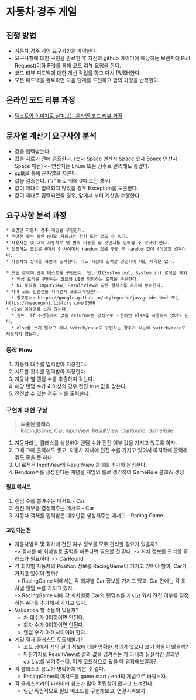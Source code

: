 # 자동차 경주 게임
## 진행 방법
* 자동차 경주 게임 요구사항을 파악한다.
* 요구사항에 대한 구현을 완료한 후 자신의 github 아이디에 해당하는 브랜치에 Pull Request(이하 PR)를 통해 코드 리뷰 요청을 한다.
* 코드 리뷰 피드백에 대한 개선 작업을 하고 다시 PUSH한다.
* 모든 피드백을 완료하면 다음 단계를 도전하고 앞의 과정을 반복한다.

## 온라인 코드 리뷰 과정
* [텍스트와 이미지로 살펴보는 온라인 코드 리뷰 과정](https://github.com/next-step/nextstep-docs/tree/master/codereview)

## 문자열 계산기 요구사항 분석
 * 값을 입력받는다.  
 * 값을 자르기 전에 검증한다. (숫자 Space 연산자 Space 숫자 Space 연산자 Space 패턴) <- 연산자는 Enum 또는 상수로 관리해도 좋겠다.
 * split을 통해 문자열을 자른다.  
 * 값을 검증한다. ("/" 바로 뒤에 0이 오는 경우)  
 * 값이 제대로 입력되지 않았을 경우 Exception을 도출한다.  
 * 값이 제대로 입력되었을 경우, 앞에서 부터 계산을 수행한다.  
    
## 요구사항 분석 과정

```
* 초간단 자동차 경주 게임을 구현한다.  
* 주어진 횟수 동안 n대의 자동차는 전진 또는 멈출 수 있다.  
* 사용자는 몇 대의 자동차로 몇 번의 이동을 할 것인지를 입력할 수 있어야 한다.  
* 전진하는 조건은 0에서 9 사이에서 random 값을 구한 후 random 값이 4이상일 경우이다.  
* 자동차의 상태를 화면에 출력한다. 어느 시점에 출력할 것인지에 대한 제약은 없다.  
```

```
* 모든 로직에 단위 테스트를 구현한다. 단, UI(System.out, System.in) 로직은 제외  
  * 핵심 로직을 구현하는 코드와 UI를 담당하는 로직을 구분한다.  
  * UI 로직을 InputView, ResultView와 같은 클래스를 추가해 분리한다.  
* 자바 코드 컨벤션을 지키면서 프로그래밍한다.  
  * 참고문서: https://google.github.io/styleguide/javaguide.html 또는 https://myeonguni.tistory.com/1596
* else 예약어를 쓰지 않는다.
  * 힌트: if 조건절에서 값을 return하는 방식으로 구현하면 else를 사용하지 않아도 된다.
  * else를 쓰지 말라고 하니 switch/case로 구현하는 경우가 있는데 switch/case도 허용하지 않는다.
```
### 동작 Flow

1. 자동차 대수를 입력받아 저장한다.  
2. 시도할 횟수를 입력받아 저장한다.  
3. 자동차 별 랜덤 수를 추출하여 갖는다.  
4. 해당 랜덤 수가 4 이상의 경우 전진 true 값을 갖는다.  
5. 전진할 수 있는 경우 '-'를 출력한다. 

### 구현에 대한 구상  

> **도출된 클래스**  
> RacingGame, Car, InputView, ResultView, CarRound, GameRule

1. 자동차라는 클래스를 생성하여 랜덤 수와 전진 여부 값을 가지고 있도록 하자.  
2. 그때 그때 출력해도 좋고, 자동차 자체에 전진 수를 가지고 있어서 마지막에 출력해줘도 좋을 듯 하다.  
3. UI 로직은 InputView와 ResultView 클래를 추가해 분리한다.  
4. Rendom수를 생성한다는 개념을 게임의 룰로 생각하여 GameRule 클래스 생성

#### 필요 메서드  

1. 랜덤 수를 뽑아주는 메서드 - Car
2. 전진 여부를 결정해주는 메서드  - Car
3. 자동차 객체를 입력받은 대수만큼 생성해주는 메서드 - Racing Game  

#### 고민되는 점  

- 자동차별로 몇 회차에 전진 여부 정보를 모두 관리할 필요가 있을까?  
-> 결과를 매 회차별로 출력을 해준다면 필요할 것 같다. -> 회차 정보를 관리할 클래스가 필요하다. -> CarRound
- 각 회차별 자동차의 Position 정보를 RacingGame이 가지고 있어야 할까, Car가 가지고 있어야 할까?  
-> RacingGame 내에서는 각 회차별 Car 정보를 가지고 있고, Car 안에는 각 회차별 랜덤 수를 가지고 있자.  
-> RacingGame 내에 각 회차별로 Car의 랜덤수를 가지고 와서 전진 여부를 결정하는 API를 추가해서 가지고 있자.  
- Validation 할 것들이 있을까? 
    - 차 대수가 0이하이면 안된다.  
    - 회차 수가 0이하이면 안된다.  
    - 랜덤 수가 0-9 사이여야 한다.  
- 게임 결과 클래스도 도출해볼까?  
    - 코드 상에서 게임 결과 정보에 대한 명확한 정의가 없으니 보기 힘들지 않을까? 
    - 마찬가지로 ResultView로 결과 값을 넘겨주는 게 아니라 실질적인 결과인 carList를 넘겨주는데, 이게 코드상으로 봤을 때 명확해보일까?  
 - 각 클래스의 용도가 명확하지 않은 것 같다.  
    - RacingGame의 메서드를 game start / end의 개념으로 바꿔보자. 
 - 각 클래스끼리의 파라미터 참조가 많아 독립성이 없다고 느껴진다.  
    - 일단 독립적으로 필요 메소드를 구현해보고, 연결시켜보자. 